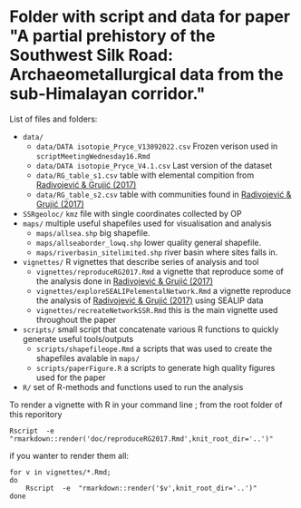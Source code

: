 # Folder with script and data for paper "A partial prehistory of the Southwest Silk Road: Archaeometallurgical data from the sub-Himalayan corridor."

List of files and folders:

- `data/`
  + `data/DATA isotopie_Pryce_V13092022.csv` Frozen verison used in `scriptMeetingWednesday16.Rmd`
  + `data/DATA isotopie_Pryce_V4.1.csv` Last version of the dataset
  + `data/RG_table_s1.csv` table with elemental compition from [Radivojević & Grujić (2017)](https://academic.oup.com/comnet/article/6/1/106/4030792)
  + `data/RG_table_s2.csv` table with communities found in [Radivojević & Grujić (2017)](https://academic.oup.com/comnet/article/6/1/106/4030792)
- `SSRgeoloc/` `kmz` file with single coordinates collected by OP
- `maps/` multiple useful shapefiles used for visualisation and analysis
  + `maps/allsea.shp` big shapefile.
  + `maps/allseaborder_lowq.shp` lower quality general shapefile.
  + `maps/riverbasin_sitelimited.shp` river basin where sites falls in.
- `vignettes/` R vignettes that describe series of analysis and tool
  + `vignettes/reproduceRG2017.Rmd` a vignette that reproduce some of the analysis done in [Radivojević & Grujić (2017)](https://academic.oup.com/comnet/article/6/1/106/4030792)
  + `vignettes/exploreSEALIPelementalNetwork.Rmd` a vignette reproduce the analysis of [Radivojević & Grujić (2017)](https://academic.oup.com/comnet/article/6/1/106/4030792) using SEALIP data
  + `vignettes/recreateNetworkSSR.Rmd` this is the main vignette used throughout the paper 
- `scripts/` small script that concatenate various R functions to quickly generate useful tools/outputs
  + `scripts/shapefileope.Rmd` a scripts that was used to create the shapefiles avalable in `maps/`
  + `scripts/paperFigure.R` a scripts  to generate high quality figures used for the paper
- `R/` set of R-methods and functions used to run the analysis


To render a vignette with R in your command line ; from the root folder of this reporitory

```
Rscript  -e  "rmarkdown::render('doc/reproduceRG2017.Rmd',knit_root_dir='..')"
```

if you wanter to render them all:

```
for v in vignettes/*.Rmd; 
do
    Rscript  -e  "rmarkdown::render('$v',knit_root_dir='..')"
done
```

